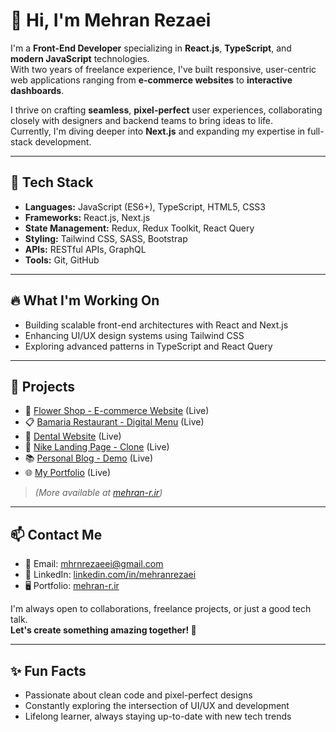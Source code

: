 # 👋 Hi, I'm Mehran Rezaei

I'm a **Front-End Developer** specializing in **React.js**, **TypeScript**, and **modern JavaScript** technologies.  
With two years of freelance experience, I've built responsive, user-centric web applications ranging from **e-commerce websites** to **interactive dashboards**.

I thrive on crafting **seamless**, **pixel-perfect** user experiences, collaborating closely with designers and backend teams to bring ideas to life.  
Currently, I'm diving deeper into **Next.js** and expanding my expertise in full-stack development.

---

## 🚀 Tech Stack

- **Languages:** JavaScript (ES6+), TypeScript, HTML5, CSS3
- **Frameworks:** React.js, Next.js
- **State Management:** Redux, Redux Toolkit, React Query
- **Styling:** Tailwind CSS, SASS, Bootstrap
- **APIs:** RESTful APIs, GraphQL
- **Tools:** Git, GitHub

---

## 🔥 What I'm Working On

- Building scalable front-end architectures with React and Next.js
- Enhancing UI/UX design systems using Tailwind CSS
- Exploring advanced patterns in TypeScript and React Query

---

## 🎯 Projects

- 🛒 [Flower Shop - E-commerce Website](#) (Live)
- 📋 [Bamaria Restaurant - Digital Menu](#) (Live)
- 🦷 [Dental Website](#) (Live)
- 🏀 [Nike Landing Page - Clone](#) (Live)
- 📚 [Personal Blog - Demo](#) (Live)
- 🌐 [My Portfolio](https://mehranrezaei-portfolio.netlify.app/) (Live)

> *(More available at [mehran-r.ir](https://mehran-r.ir))* 

---

## 📫 Contact Me

- 📧 Email: [mhrnrezaeei@gmail.com](mailto:mhrnrezaeei@gmail.com)
- 💼 LinkedIn: [linkedin.com/in/mehranrezaei](https://www.linkedin.com/in/mehranrezaei)
- 🖥 Portfolio: [mehran-r.ir](https://mehran-r.ir)

I'm always open to collaborations, freelance projects, or just a good tech talk.  
**Let's create something amazing together! 🚀**

---

## ✨ Fun Facts

- Passionate about clean code and pixel-perfect designs
- Constantly exploring the intersection of UI/UX and development
- Lifelong learner, always staying up-to-date with new tech trends
